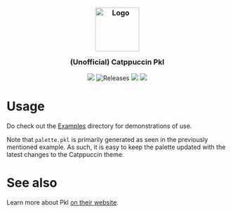 <h3 align="center">
	<img src="https://raw.githubusercontent.com/catppuccin/catppuccin/main/assets/logos/exports/1544x1544_circle.png" width="100" alt="Logo"/><br/>
	<img src="https://raw.githubusercontent.com/catppuccin/catppuccin/main/assets/misc/transparent.png" height="30" width="0px"/> (Unofficial) Catppuccin Pkl
	<img src="https://raw.githubusercontent.com/catppuccin/catppuccin/main/assets/misc/transparent.png" height="30" width="0px"/>
</h3>

<p align="center">
    <a href="https://github.com/timeTravelPenguin/pkl.catppuccin/stargazers"><img src="https://img.shields.io/github/stars/timeTravelPenguin/pkl.catppuccin?colorA=363a4f&colorB=b7bdf8&style=for-the-badge"></a>
    <img alt="Releases" src="https://img.shields.io/github/release/TimeTravelPenguin/pkl.catppuccin.svg?style=for-the-badge&logo=github&color=F2CDCD&logoColor=D9E0EE&labelColor=302D41"/></a>
    <a href="https://github.com/timeTravelPenguin/pkl.catppuccin/issues"><img src="https://img.shields.io/github/issues/timeTravelPenguin/pkl.catppuccin?colorA=363a4f&colorB=f5a97f&style=for-the-badge"></a>
    <a href="https://github.com/timeTravelPenguin/pkl.catppuccin/contributors"><img src="https://img.shields.io/github/contributors/timeTravelPenguin/pkl.catppuccin?colorA=363a4f&colorB=a6da95&style=for-the-badge"></a>
</p>

# Usage

Do check out the [Examples](./pkl.catppuccin/examples/) directory for demonstrations of use.

Note that `palette.pkl` is primarily generated as seen in the previously mentioned example. As such, it is easy to keep the palette updated with the latest changes to the Catppuccin theme.

# See also

Learn more about Pkl [on their website](https://pkl-lang.org).
